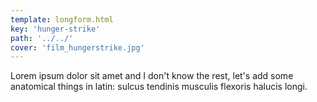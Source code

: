 ```yaml
---
template: longform.html
key: 'hunger-strike'
path: '../../'
cover: 'film_hungerstrike.jpg'
---
```


Lorem ipsum dolor sit amet and I don't know the rest, let's add some anatomical things in latin: sulcus tendinis musculis flexoris halucis longi.